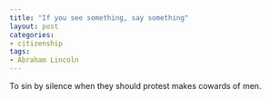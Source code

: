 ```yaml
---
title: "If you see something, say something"
layout: post
categories:
- citizenship
tags:
- Abraham Lincoln
---
```


To sin by silence when they should protest makes cowards of men.